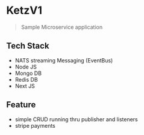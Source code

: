 # KetzV1
> Sample Microservice application

## Tech Stack
- NATS streaming Messaging (EventBus)
- Node JS
- Mongo DB
- Redis DB
- Next JS

## Feature
- simple CRUD running thru publisher and listeners
- stripe payments